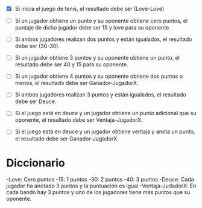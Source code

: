 ﻿- [x] Si inicia el juego de tenis, el resultado debe ser (Love-Love)
- [ ] Si un jugador obtiene un punto y su oponente obtiene cero puntos, el puntaje de dicho jugador debe ser 15 y love para su oponente.
- [ ] Si ambos jugadores realizan dos puntos y están igualados, el resultado debe ser (30-30).
- [ ] Si un jugador obtiene 3 puntos y su oponente obtiene un punto, el resultado debe ser 40 y 15 para su oponente.
- [ ] Si un jugador obtiene 4 puntos y su oponente obtiene dos puntos o menos, el resultado debe ser Ganador-JugadorX.
- [ ] Si ambos jugadores realizan 3 puntos y están igualados, el resultado debe ser Deuce.
- [ ] Si el juego está en deuce y un jugador obtiene un punto adicional que su oponente, el resultado debe ser Ventaja-JugadorX.
- [ ] Si el juego está en deuce y un jugador obtiene ventaja y anota un punto, el resultado debe ser Ganador-JugadorX.


# Diccionario 
-Love: Cero puntos
-15: 1 puntos
-30: 2 puntos
-40: 3 puntos
-Deuce: Cada jugador ha anotado 3 puntos y la puntuación es igual
-Ventaja-JudadorX: En cada bando hay 3 puntos y uno de los jugadores tiene más puntos que su oponente.